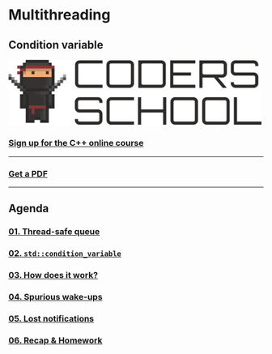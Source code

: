# Multithreading

## Condition variable

<a href="https://coders.school">
    <img width="500" src="coders_school_logo.png" alt="Coders School" class="plain">
</a>

### [Sign up for the C++ online course](https://coders.school)

___

### [Get a PDF](pdf/condition_variable.pdf)

___

## Agenda

### [01. Thread-safe queue](md/01_thread_safe_queue.en.md)

### [02. `std::condition_variable`](md/02_condition_variable.en.md)

### [03. How does it work?](md/03_condvar_animation.en.md)

### [04. Spurious wake-ups](md/04_spurious_wakeup_animation.en.md)

### [05. Lost notifications](md/05_lost_notification_animation.en.md)

### [06. Recap & Homework](md/06_recap.en.md)

